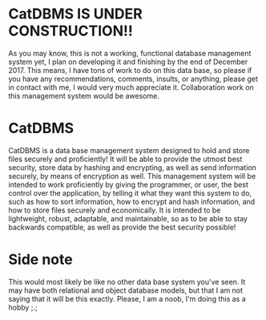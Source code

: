 # CatDBMS IS UNDER CONSTRUCTION!!
As you may know, this is not a working, functional database management system yet, I plan on developing it and finishing by 
the end of December 2017. This means, I have tons of work to do on this data base, so please if you have any recommendations, 
comments, insults, or anything, please get in contact with me, I would very much appreciate it. Collaboration work on this
management system would be awesome.

# CatDBMS 
CatDBMS is a data base management system designed to hold and store files securely and proficiently! It will be able to 
provide the utmost best security, store data by hashing and encrypting, as well as send information securely, by means of
encryption as well. This management system will be intended to work proficiently by giving the programmer, or user, 
the best control over the application, by telling it what they want this system to do, such as how to sort information,
how to encrypt and hash information, and how to store files securely and economically. It is intended to be lightweight, 
robust, adaptable, and maintainable, so as to be able to stay backwards compatible, as well as provide the best security 
possible! 

# Side note
This would most likely be like no other data base system you've seen. It may have both relational and object database models, but 
that I am not saying that it will be this exactly. Please, I am a noob, I'm doing this as a hobby ;.;
